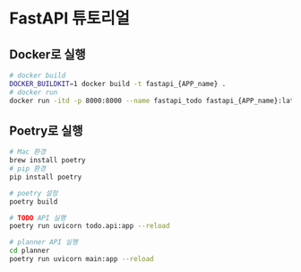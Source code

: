 # FastAPI 튜토리얼

## Docker로 실행

```bash
# docker build
DOCKER_BUILDKIT=1 docker build -t fastapi_{APP_name} .
# docker run
docker run -itd -p 8000:8000 --name fastapi_todo fastapi_{APP_name}:latest
```

## Poetry로 실행

```bash
# Mac 환경
brew install poetry
# pip 환경
pip install poetry
```

```bash
# poetry 설정
poetry build
```

```bash
# TODO API 실행
poetry run uvicorn todo.api:app --reload
```

```bash
# planner API 실행
cd planner
poetry run uvicorn main:app --reload
```
